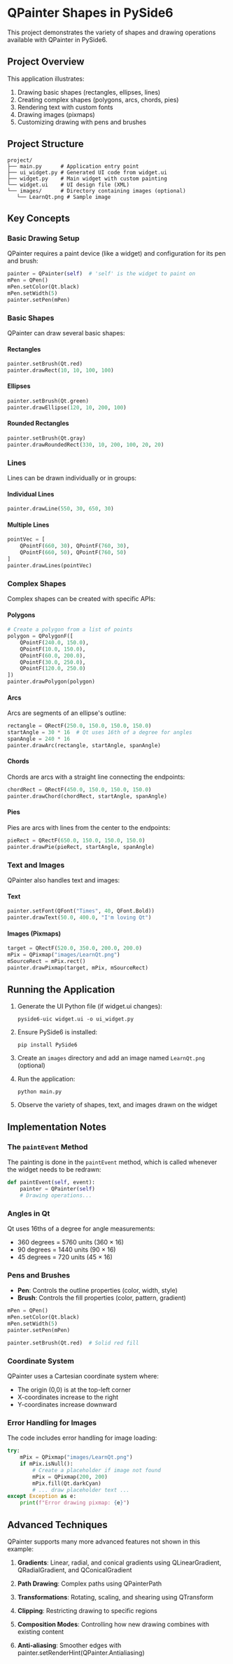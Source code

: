 # QPainter Shapes in PySide6

This project demonstrates the variety of shapes and drawing operations available with QPainter in PySide6.

## Project Overview

This application illustrates:
1. Drawing basic shapes (rectangles, ellipses, lines)
2. Creating complex shapes (polygons, arcs, chords, pies)
3. Rendering text with custom fonts
4. Drawing images (pixmaps)
5. Customizing drawing with pens and brushes

## Project Structure

```
project/
├── main.py      # Application entry point
├── ui_widget.py # Generated UI code from widget.ui
├── widget.py    # Main widget with custom painting
└── widget.ui    # UI design file (XML)
└── images/      # Directory containing images (optional)
   └── LearnQt.png # Sample image
```

## Key Concepts

### Basic Drawing Setup

QPainter requires a paint device (like a widget) and configuration for its pen and brush:

```python
painter = QPainter(self)  # 'self' is the widget to paint on
mPen = QPen()
mPen.setColor(Qt.black)
mPen.setWidth(5)
painter.setPen(mPen)
```

### Basic Shapes

QPainter can draw several basic shapes:

#### Rectangles
```python
painter.setBrush(Qt.red)
painter.drawRect(10, 10, 100, 100)
```

#### Ellipses
```python
painter.setBrush(Qt.green)
painter.drawEllipse(120, 10, 200, 100)
```

#### Rounded Rectangles
```python
painter.setBrush(Qt.gray)
painter.drawRoundedRect(330, 10, 200, 100, 20, 20)
```

### Lines

Lines can be drawn individually or in groups:

#### Individual Lines
```python
painter.drawLine(550, 30, 650, 30)
```

#### Multiple Lines
```python
pointVec = [
    QPointF(660, 30), QPointF(760, 30),
    QPointF(660, 50), QPointF(760, 50)
]
painter.drawLines(pointVec)
```

### Complex Shapes

Complex shapes can be created with specific APIs:

#### Polygons
```python
# Create a polygon from a list of points
polygon = QPolygonF([
    QPointF(240.0, 150.0),
    QPointF(10.0, 150.0),
    QPointF(60.0, 200.0),
    QPointF(30.0, 250.0),
    QPointF(120.0, 250.0)
])
painter.drawPolygon(polygon)
```

#### Arcs
Arcs are segments of an ellipse's outline:
```python
rectangle = QRectF(250.0, 150.0, 150.0, 150.0)
startAngle = 30 * 16  # Qt uses 16th of a degree for angles
spanAngle = 240 * 16
painter.drawArc(rectangle, startAngle, spanAngle)
```

#### Chords
Chords are arcs with a straight line connecting the endpoints:
```python
chordRect = QRectF(450.0, 150.0, 150.0, 150.0)
painter.drawChord(chordRect, startAngle, spanAngle)
```

#### Pies
Pies are arcs with lines from the center to the endpoints:
```python
pieRect = QRectF(650.0, 150.0, 150.0, 150.0)
painter.drawPie(pieRect, startAngle, spanAngle)
```

### Text and Images

QPainter also handles text and images:

#### Text
```python
painter.setFont(QFont("Times", 40, QFont.Bold))
painter.drawText(50.0, 400.0, "I'm loving Qt")
```

#### Images (Pixmaps)
```python
target = QRectF(520.0, 350.0, 200.0, 200.0)
mPix = QPixmap("images/LearnQt.png")
mSourceRect = mPix.rect()
painter.drawPixmap(target, mPix, mSourceRect)
```

## Running the Application

1. Generate the UI Python file (if widget.ui changes):
   ```
   pyside6-uic widget.ui -o ui_widget.py
   ```

2. Ensure PySide6 is installed:
   ```
   pip install PySide6
   ```

3. Create an `images` directory and add an image named `LearnQt.png` (optional)

4. Run the application:
   ```
   python main.py
   ```

5. Observe the variety of shapes, text, and images drawn on the widget

## Implementation Notes

### The `paintEvent` Method

The painting is done in the `paintEvent` method, which is called whenever the widget needs to be redrawn:

```python
def paintEvent(self, event):
    painter = QPainter(self)
    # Drawing operations...
```

### Angles in Qt

Qt uses 16ths of a degree for angle measurements:
- 360 degrees = 5760 units (360 × 16)
- 90 degrees = 1440 units (90 × 16)
- 45 degrees = 720 units (45 × 16)

### Pens and Brushes

- **Pen**: Controls the outline properties (color, width, style)
- **Brush**: Controls the fill properties (color, pattern, gradient)

```python
mPen = QPen()
mPen.setColor(Qt.black)
mPen.setWidth(5)
painter.setPen(mPen)

painter.setBrush(Qt.red)  # Solid red fill
```

### Coordinate System

QPainter uses a Cartesian coordinate system where:
- The origin (0,0) is at the top-left corner
- X-coordinates increase to the right
- Y-coordinates increase downward

### Error Handling for Images

The code includes error handling for image loading:

```python
try:
    mPix = QPixmap("images/LearnQt.png")
    if mPix.isNull():
        # Create a placeholder if image not found
        mPix = QPixmap(200, 200)
        mPix.fill(Qt.darkCyan)
        # ... draw placeholder text ...
except Exception as e:
    print(f"Error drawing pixmap: {e}")
```


## Advanced Techniques

QPainter supports many more advanced features not shown in this example:

1. **Gradients**: Linear, radial, and conical gradients using QLinearGradient, QRadialGradient, and QConicalGradient

2. **Path Drawing**: Complex paths using QPainterPath

3. **Transformations**: Rotating, scaling, and shearing using QTransform

4. **Clipping**: Restricting drawing to specific regions

5. **Composition Modes**: Controlling how new drawing combines with existing content

6. **Anti-aliasing**: Smoother edges with painter.setRenderHint(QPainter.Antialiasing)